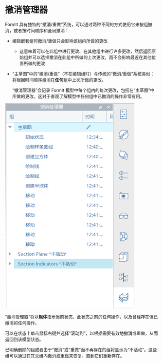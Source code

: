 # 撤消管理器

FormIt 具有独特的“撤消/重做”系统，可以通过两种不同的方式使用它来按组撤消，或者按时间顺序和全局撤消：

* 编辑嵌套组时撤消/重做只会影响该组内所做的更改
   * 这意味着可以在此组中进行更改、在其他组中进行许多更改，然后返回原始组并可以选择撤消在此组中所做的上次更改，而不会影响最近在其他位置所做的更改
* “主草图”中的“撤消/重做”（不在编辑组时）与传统的“撤消/重做”系统类似：将根据时间顺序撤消在**任何**组中上次所做的更改。

   “撤消管理器”会记录 FormIt 模型中每个组内的每次更改，包括在“主草图”中所做的更改。这对于直观了解模型中任何组中已撤消的操作非常有用。

![](<../.gitbook/assets/undo-manager (1).png>)

“撤消管理器”将以**粗体**指示当前状态、此状态之前的任何操作，以及曾经存在但已撤消的任何操作。

可以在状态上单击鼠标右键并选择“滚动到”，以根据需要有效地撤消或重做，从而返回到该模型状态。

已明确删除的组或者由于“撤消”或“重做”而不再存在的组将显示为“不活动”。这些组可以通过在其父组内撤消或重做来恢复，直到它们重新存在。
